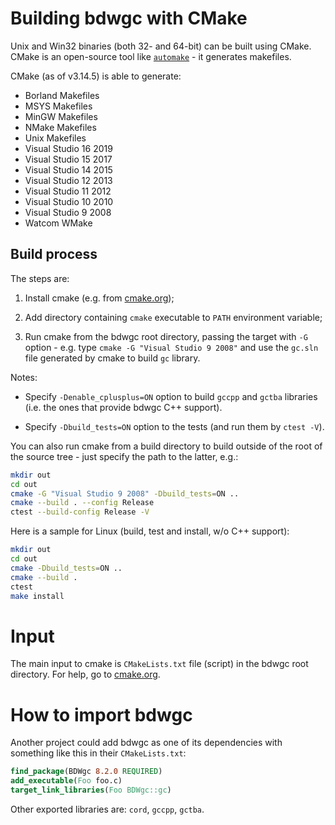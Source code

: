 # Building bdwgc with CMake

Unix and Win32 binaries (both 32- and 64-bit) can be built using CMake.
CMake is an open-source tool like [`automake`](autoconf.md) - it generates
makefiles.

CMake (as of v3.14.5) is able to generate:

  * Borland Makefiles
  * MSYS Makefiles
  * MinGW Makefiles
  * NMake Makefiles
  * Unix Makefiles
  * Visual Studio 16 2019
  * Visual Studio 15 2017
  * Visual Studio 14 2015
  * Visual Studio 12 2013
  * Visual Studio 11 2012
  * Visual Studio 10 2010
  * Visual Studio 9 2008
  * Watcom WMake


## Build process

The steps are:

  1. Install cmake (e.g. from [cmake.org](https://cmake.org/));

  2. Add directory containing `cmake` executable to `PATH` environment
     variable;

  3. Run cmake from the bdwgc root directory, passing the target with `-G`
     option - e.g. type `cmake -G "Visual Studio 9 2008"` and use the `gc.sln`
     file generated by cmake to build `gc` library.

Notes:

  * Specify `-Denable_cplusplus=ON` option to build `gccpp` and `gctba`
    libraries (i.e. the ones that provide bdwgc C++ support).

  * Specify `-Dbuild_tests=ON` option to the tests (and run them by
    `ctest -V`).

You can also run cmake from a build directory to build outside of the root of
the source tree - just specify the path to the latter, e.g.:

```sh
mkdir out
cd out
cmake -G "Visual Studio 9 2008" -Dbuild_tests=ON ..
cmake --build . --config Release
ctest --build-config Release -V
```

Here is a sample for Linux (build, test and install, w/o C++ support):

```sh
mkdir out
cd out
cmake -Dbuild_tests=ON ..
cmake --build .
ctest
make install
```


# Input

The main input to cmake is `CMakeLists.txt` file (script) in the bdwgc root
directory.  For help, go to [cmake.org](https://cmake.org/).


# How to import bdwgc

Another project could add bdwgc as one of its dependencies with something like
this in their `CMakeLists.txt`:

```cmake
find_package(BDWgc 8.2.0 REQUIRED)
add_executable(Foo foo.c)
target_link_libraries(Foo BDWgc::gc)
```

Other exported libraries are: `cord`, `gccpp`, `gctba`.
